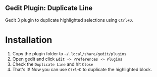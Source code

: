 ## Gedit Plugin: Duplicate Line

Gedit 3 plugin to duplicate highlighted selections using `Ctrl+D`.

# Installation

1. Copy the plugin folder to `~/.local/share/gedit/plugins`
2. Open gedit and click `Edit -> Preferences -> Plugins`
3. Check the `Duplicate Line` and hit `Close`
4. That's it! Now you can use `Ctrl+D` to duplicate the highlighted block.
